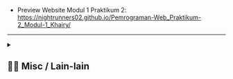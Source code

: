 - Preview Website Modul 1 Praktikum 2: https://nightrunners02.github.io/Pemrograman-Web_Praktikum-2_Modul-1_Khairy/ 
---
<details> 
  <summary>
  <h2> ⛓️‍💥 Misc / Lain-lain</h2> 
  </summary>

<p>
<div align="center">
<h3>
  🗣️ Powered By:
</h3>
<img src="https://awesome-svg.vercel.app/card/card_2?name=NightRunners02&summary=Newbie%20Developer&style=nameColor:rgba(223,255,0,1);summaryColor:rgba(57,255,20,1);backgroundColor:rgba(0,0,0,1);" />

---
<h3>
  🌠 Starred:
</h3>
  
[![Stargazers repo roster for @NightRunners02/](https://reporoster.com/stars/NightRunners02/Pemrograman-Web_Praktikum-2_Modul-1_Khairy)](https://github.com/NightRunners02/Pemrograman-Web_Praktikum-2_Modul-1_Khairy/stargazers)

---
<h3>
  🪐 Forked:
</h3>

[![Forkers repo roster for @NightRunners02/](https://reporoster.com/forks/NightRunners02/Pemrograman-Web_Praktikum-2_Modul-1_Khairy)](https://github.com/NightRunners02/Pemrograman-Web_Praktikum-2_Modul-1_Khairy/network/members)

---
<h3>
  💫 Star History:
</h3>

[![Star History Chart](https://api.star-history.com/svg?repos=NightRunners02/Pemrograman-Web_Praktikum-2_Modul-1_Khairy&type=Date)](https://star-history.com/#NightRunners02/Pemrograman-Web_Praktikum-2_Modul-1_Khairy&Date)

</p>
</div>
</details>

